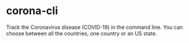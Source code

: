 # corona-cli
Track the Coronavirus disease (COVID-19) in the command line. You can choose between all the countries, one country or an US state.
